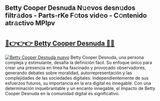 ## Betty Cooper Desnuda N𝚞𝚎vos desn𝚞dos filtr𝚊dos - Parts-rKe F𝚘tos vid𝚎o - C𝚘ntenido atr𝚊ctivo MPIpv

# <h2><a href="http://mb5pz4.tromn.icu/?c=Betty+Cooper+Desnuda">🔗👉👉👉 Betty Cooper Desnuda 🔗🔗</a></h2>

[![Betty Cooper Desnuda nuevo](https://i.imgur.com/pEAQMta.gif)](http://mb5pz4.tromn.icu/?c=Betty+Cooper+Desnuda)
Betty Cooper Desnuda, una persona compleja y estimulante, desafía la definición fácil. Su enfoque único para crear una presencia en línea ha fascinado y provocado observadores, generando debates sobre moralidad, autorrepresentación y las complejidades de las sociedades digitales. Independientemente de sus esfuerzos futuros, su importancia en la era digital es innegable. Con una determinación inquebrantable y un encanto innegable, el impacto de Betty Cooper Desnuda en la comunidad digital es significativo.
